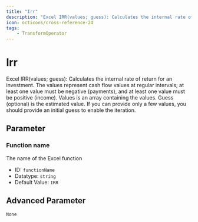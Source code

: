 ```yaml
---
title: "Irr"
description: "Excel IRR(values; guess): Calculates the internal rate of return for an investment. The values represent cash flow values at regular intervals; at least one value must be negative (payments), and at least one value must be positive (income). Values is an array containing the values. Guess (optional) is the estimated value. If you can provide only a few values, you should provide an initial guess to enable the iteration."
icon: octicons/cross-reference-24
tags: 
    - TransformOperator
---
```

# Irr
<!-- This file was generated - DO NOT CHANGE IT MANUALLY -->



Excel IRR(values; guess): Calculates the internal rate of return for an investment. The values represent cash flow values at regular intervals; at least one value must be negative (payments), and at least one value must be positive (income). Values is an array containing the values. Guess (optional) is the estimated value. If you can provide only a few values, you should provide an initial guess to enable the iteration.

## Parameter

### Function name

The name of the Excel function

- ID: `functionName`
- Datatype: `string`
- Default Value: `IRR`





## Advanced Parameter

`None`